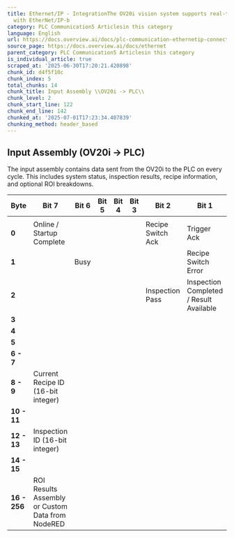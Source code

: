 ```yaml
---
title: Ethernet/IP - IntegrationThe OV20i vision system supports real-time communication
  with EtherNet/IP-b
category: PLC Communication5 Articlesin this category
language: English
url: https://docs.overview.ai/docs/plc-communication-ethernetip-connections
source_page: https://docs.overview.ai/docs/ethernet
parent_category: PLC Communication5 Articlesin this category
is_individual_article: true
scraped_at: '2025-06-30T17:20:21.420898'
chunk_id: d4f5f10c
chunk_index: 5
total_chunks: 14
chunk_title: Input Assembly \\OV20i -> PLC\\
chunk_level: 2
chunk_start_line: 122
chunk_end_line: 142
chunked_at: '2025-07-01T17:23:34.407839'
chunking_method: header_based
---
```


## **Input Assembly \(OV20i → PLC\)**

The input assembly contains data sent from the OV20i to the PLC on every cycle. This includes system status, inspection results, recipe information, and optional ROI breakdowns.

**Byte**| **Bit 7**| **Bit 6**| **Bit 5**| **Bit 4**| **Bit 3**| **Bit 2**| **Bit 1**| **Bit 0**  
---|---|---|---|---|---|---|---|---  
| | | | | | | |   
**0**|  Online / Startup Complete| | | | | Recipe Switch Ack| Trigger Ack| Trigger Ready  
**1**| |  Busy| | | | | Recipe Switch Error| Trigger Error  
**2**| | | | | |  Inspection Pass| Inspection Completed / Result Available| Exposure Complete  
**3**| | | | | | | |   
**4**| | | | | | | |   
**5**| | | | | | | |   
**6 - 7**| | | | | | | |   
**8 - 9**|  Current Recipe ID \(16-bit integer\)  
**10 - 11**| | | | | | | |   
**12 - 13**|  Inspection ID \(16-bit integer\)  
**14 - 15**| | | | | | | |   
**16 - 256**|  ROI Results Assembly or Custom Data from NodeRED  
  